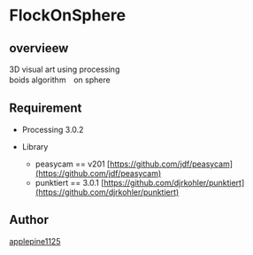 # FlockOnSphere

## overvieew
3D visual art using processing  
boids algorithm　on sphere

## Requirement
- Processing 3.0.2  

- Library  
	- peasycam == v201 [https://github.com/jdf/peasycam](https://github.com/jdf/peasycam)  
	- punktiert == 3.0.1 [https://github.com/djrkohler/punktiert](https://github.com/djrkohler/punktiert)  

## Author
[applepine1125](https://github.com/applepine1125)